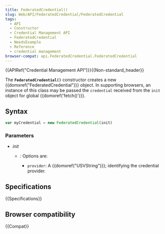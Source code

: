 ```yaml
---
title: FederatedCredential()
slug: Web/API/FederatedCredential/FederatedCredential
tags:
  - API
  - Constructor
  - Credential Management API
  - FederatedCredential
  - NeedsExample
  - Reference
  - credential management
browser-compat: api.FederatedCredential.FederatedCredential
---
```

{{APIRef("Credential Management API")}}{{Non-standard_header}}

The **`FederatedCredential()`**
constructor creates a new {{domxref("FederatedCredential")}} object. In
supporting browsers, an instance of this class may be passed the `credential`
received from the `init` object for global {{domxref('fetch()')}}.

## Syntax

```js
var myCredential = new FederatedCredential(init)
```

### Parameters

- _init_

  - : Options are:

    - `provider`: A {{domxref("USVString")}}; identifying the credential
      provider.

## Specifications

{{Specifications}}

## Browser compatibility

{{Compat}}
